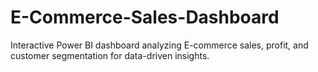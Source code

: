# E-Commerce-Sales-Dashboard
Interactive Power BI dashboard analyzing E-commerce sales, profit, and customer segmentation for data-driven insights.

